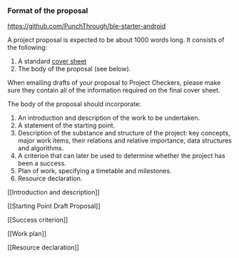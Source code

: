 ### Format of the proposal

https://github.com/PunchThrough/ble-starter-android

A project proposal is expected to be about 1000 words long. It consists of the following:

1. A standard [cover sheet](https://www.cst.cam.ac.uk/files/proposalform.pdf)
2. The body of the proposal (see below).

When emailing drafts of your proposal to Project Checkers, please make sure they contain all of the information required on the final cover sheet.

The body of the proposal should incorporate:

1. An introduction and description of the work to be undertaken.
2. A statement of the starting point.
3. Description of the substance and structure of the project: key concepts, major work items, their relations and relative importance, data structures and algorithms.
4. A criterion that can later be used to determine whether the project has been a success.
5. Plan of work, specifying a timetable and milestones.
6. Resource declaration.

[[Introduction and description]]

[[Starting Point Draft Proposal]]

[[Success criterion]]

[[Work plan]]

[[Resource declaration]]
